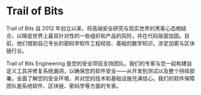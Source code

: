 # 

# Trail of Bits

Trail of Bits 自 2012 年创立以来，将高端安全研究与现实世界的黑客心态相结合，以降低世界上最具针对性的一些组织和产品的风险，并在代码层面加固。目前，他们借助自己专长的密码学软件工程经验、基础的数学知识，涉足加密与区块链行业。

Trail of Bits Engineering 是您的安全项目支持团队。我们的专家与您一起构建自定义工具并修复系统漏洞，以确保您的软件安全——从开发到测试以及整个持续部署。全面了解您的安全环境，并对您的技术和基础设施充满信心。我们的软件保障团队是系统软件、区块链、密码学等方面的专家。

